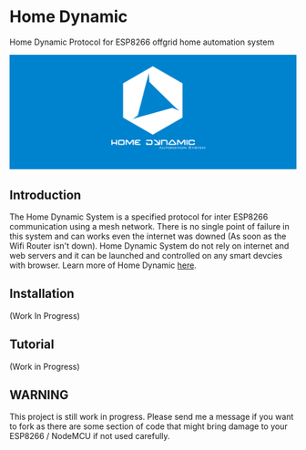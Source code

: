 # Home Dynamic
Home Dynamic Protocol for ESP8266 offgrid home automation system

<img src="https://raw.githubusercontent.com/tobychui/Home-Dynamic/master/documentation/image/Home%20Dynamic%20Logo%201.png">

## Introduction
The Home Dynamic System is a specified protocol for inter ESP8266 communication using a mesh network. There is no single point of failure in this system and can works even the internet was downed (As soon as the Wifi Router isn't down). Home Dynamic System do not rely on internet and web servers and it can be launched and controlled on any smart devcies with browser. Learn more of Home Dynamic <a href="#">here</a>.

## Installation
(Work In Progress)

## Tutorial
(Work in Progress)

## WARNING
This project is still work in progress. Please send me a message if you want to fork as there are some section of code that might bring damage to your ESP8266 / NodeMCU if not used carefully. 
